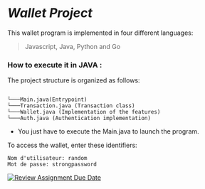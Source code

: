 # _Wallet Project_

This wallet program is implemented in four different languages:

> Javascript, Java, Python and Go

###  How to execute it in __JAVA__  :

The project structure is organized as follows:

```tree

└───Main.java(Entrypoint)
└───Transaction.java (Transaction class)
└───Wallet.java (Implementation of the features)
└───Auth.java (Authentication implementation) 

```

* You just have to execute the Main.java to launch the program.


To access the wallet, enter these identifiers:

```tree
Nom d'utilisateur: random
Mot de passe: strongpassword
```
[![Review Assignment Due Date](https://classroom.github.com/assets/deadline-readme-button-24ddc0f5d75046c5622901739e7c5dd533143b0c8e959d652212380cedb1ea36.svg)](https://classroom.github.com/a/hy8NMZUz)

